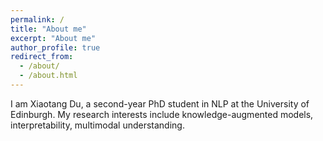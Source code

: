 ```yaml
---
permalink: /
title: "About me"
excerpt: "About me"
author_profile: true
redirect_from: 
  - /about/
  - /about.html
---
```


I am Xiaotang Du, a second-year PhD student in NLP at the University of Edinburgh. My research interests include knowledge-augmented models, interpretability, multimodal understanding. 
